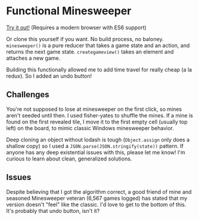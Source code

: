 # Functional Minesweeper

[Try it out!](https://rangerdane.github.io/mines/)
(Requires a modern browser with ES6 support)

Or clone this yourself if you want. No build process, no baloney. `minesweeper()` is a pure reducer that takes a game state and an action,
and returns the next game state. `creategameview()` takes an element and attaches a new game.

Building this functionally allowed me to add time travel for really cheap (a la redux). So I added an undo button!

## Challenges
You're not supposed to lose at minesweeper on the first click, so mines aren't seeded until then. I used fisher-yates to shuffle the mines.
If a mine is found on the first revealed tile, I move it to the first empty cell (usually top left) on the board, to mimic classic Windows
minesweeper behavior.

Deep cloning an object without lodash is tough (`Object.assign` only does a shallow copy) so I used a `JSON.parse(JSON.stringify(state))`
pattern. If anyone has any deep existential issues with this, please let me know! I'm curious to learn about clean, generalized solutions.

## Issues
Despite believing that I got the algorithm correct, a good friend of mine and seasoned Minesweeper veteran (6,567 games logged) has stated
that my version doesn't "feel" like the classic. I'd love to get to the bottom of this. It's probably that undo button, isn't it?
